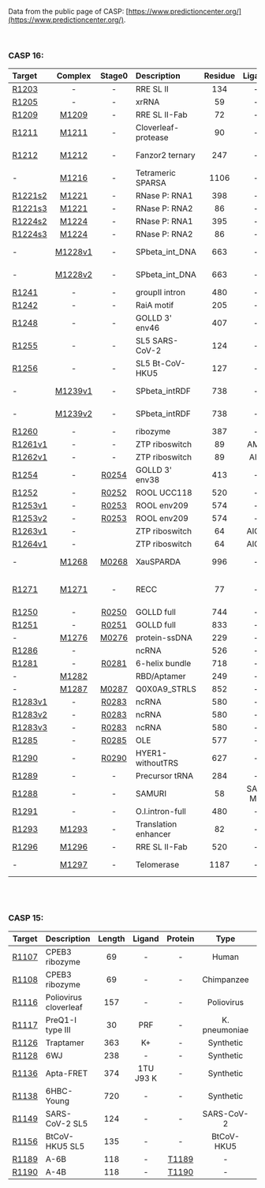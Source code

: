<br><br>

Data from the public page of CASP: [https://www.predictioncenter.org/](https://www.predictioncenter.org/).

<br>


### CASP 16:

| Target                                                       |                           Complex                            |                            Stage0                            | Description          | Residue | Ligand  |              Stoich.               | PDB  |
| :----------------------------------------------------------- | :----------------------------------------------------------: | :----------------------------------------------------------: | :------------------- | :-----: | :-----: | :--------------------------------: | :--: |
| [R1203](https://predictioncenter.org/casp16/target.cgi?id=55&view=rna) |                              -                               |                              -                               | RRE SL II            |   134   |    -    |                 R1                 |      |
| [R1205](https://www.predictioncenter.org/casp16/target.cgi?id=53&view=rna) |                              -                               |                              -                               | xrRNA                |   59    |    -    |                 R1                 |      |
| [R1209](https://www.predictioncenter.org/casp16/target.cgi?id=66&view=rna) | [M1209](https://www.predictioncenter.org/casp16/target.cgi?id=65&view=all) |                              -                               | RRE SL II-Fab        |   72    |    -    |               A1B1R1               |      |
| [R1211](https://predictioncenter.org/casp16/target.cgi?id=71&view=rna) | [M1211](https://www.predictioncenter.org/casp16/target.cgi?id=70&view=all) |                              -                               | Cloverleaf-protease  |   90    |    -    |                A2R1                |      |
| [R1212](https://predictioncenter.org/casp16/target.cgi?id=74&view=rna) | [M1212](https://predictioncenter.org/casp16/target.cgi?id=73&view=all) |                              -                               | Fanzor2 ternary      |   247   |    -    |           A1R1<br />V1W1           |      |
| -                                                            | [M1216](https://predictioncenter.org/casp16/target.cgi?id=80&view=rna) |                              -                               | Tetrameric SPARSA    |  1106   |    -    |           A4B4<br />C4D4           |      |
| [R1221s2](https://predictioncenter.org/casp16/target.cgi?id=94&view=rna) | [M1221](https://predictioncenter.org/casp16/target.cgi?id=93&view=rna) |                              -                               | RNase P: RNA1        |   398   |    -    |               A1R1S1               |      |
| [R1221s3](https://predictioncenter.org/casp16/target.cgi?id=95&view=rna) | [M1221](https://predictioncenter.org/casp16/target.cgi?id=93&view=rna) |                              -                               | RNase P:  RNA2       |   86    |    -    |               A1R1S1               |      |
| [R1224s2](https://predictioncenter.org/casp16/target.cgi?id=97&view=rna) | [M1224](https://predictioncenter.org/casp16/target.cgi?id=96&view=rna) |                              -                               | RNase P:  RNA1       |   395   |    -    |               A1R1S1               |      |
| [R1224s3](https://predictioncenter.org/casp16/target.cgi?id=98&view=rna) | [M1224](https://predictioncenter.org/casp16/target.cgi?id=96&view=rna) |                              -                               | RNase P:  RNA2       |   86    |    -    |               A1R1S1               |      |
| -                                                            | [M1228v1](https://www.predictioncenter.org/casp16/target.cgi?id=108&view=rna) |                              -                               | SPbeta_int_DNA       |   663   |    -    |          A4B2C2<br />D2E2          |      |
| -                                                            | [M1228v2](https://www.predictioncenter.org/casp16/target.cgi?id=109&view=rna) |                              -                               | SPbeta_int_DNA       |   663   |    -    |          A4B2C2<br />D2E2          |      |
| [R1241](https://www.predictioncenter.org/casp16/target.cgi?id=104&view=rna) |                              -                               |                              -                               | groupII intron       |   480   |    -    |                 A1                 |      |
| [R1242](https://www.predictioncenter.org/casp16/target.cgi?id=119&view=rna) |                              -                               |                              -                               | RaiA motif           |   205   |    -    |                 A1                 |      |
| [R1248](https://www.predictioncenter.org/casp16/target.cgi?id=124&view=rna) |                              -                               |                              -                               | GOLLD 3' env46       |   407   |    -    |                 A1                 |      |
| [R1255](https://www.predictioncenter.org/casp16/target.cgi?id=131&view=rna) |                              -                               |                              -                               | SL5 SARS-CoV-2       |   124   |    -    |                 A1                 |      |
| [R1256](https://www.predictioncenter.org/casp16/target.cgi?id=140&view=rna) |                              -                               |                              -                               | SL5 Bt-CoV-HKU5      |   127   |    -    |                 A1                 |      |
| -                                                            | [M1239v1](https://www.predictioncenter.org/casp16/target.cgi?id=113&view=rna) |                              -                               | SPbeta_intRDF        |   738   |    -    |          A4B2C2<br />D2E2          |      |
| -                                                            | [M1239v2](https://www.predictioncenter.org/casp16/target.cgi?id=114&view=rna) |                              -                               | SPbeta_intRDF        |   738   |    -    |          A4B2C2<br />D2E2          |      |
| [R1260](https://www.predictioncenter.org/casp16/target.cgi?id=155&view=rna) |                              -                               |                              -                               | ribozyme             |   387   |    -    |                 A1                 |      |
| [R1261v1](https://predictioncenter.org/casp16/target.cgi?id=362&view=rna) |                              -                               |                              -                               | ZTP riboswitch       |   89    |   AMZ   |                 A1                 |      |
| [R1262v1](https://predictioncenter.org/casp16/target.cgi?id=366&view=rna) |                              -                               |                              -                               | ZTP riboswitch       |   89    |   AIC   |                 A1                 |      |
| [R1254](https://www.predictioncenter.org/casp16/target.cgi?id=227&view=rna) |                              -                               | [R0254](https://www.predictioncenter.org/casp16/target.cgi?id=171&view=rna) | GOLLD 3' env38       |   413   |    -    |                R14                 |      |
| [R1252](https://www.predictioncenter.org/casp16/target.cgi?id=243&view=rna) |                              -                               | [R0252](https://www.predictioncenter.org/casp16/target.cgi?id=179&view=rna) | ROOL UCC118          |   520   |    -    |                 R6                 |      |
| [R1253v1](https://www.predictioncenter.org/casp16/target.cgi?id=244&view=rna) |                              -                               | [R0253](https://www.predictioncenter.org/casp16/target.cgi?id=180&view=rna) | ROOL env209          |   574   |    -    |                 R8                 |      |
| [R1253v2](https://www.predictioncenter.org/casp16/target.cgi?id=245&view=rna) |                              -                               | [R0253](https://www.predictioncenter.org/casp16/target.cgi?id=180&view=rna) | ROOL env209          |   574   |    -    |                 R8                 |      |
| [R1263v1](https://predictioncenter.org/casp16/target.cgi?id=364&view=rna) |                              -                               |                                                              | ZTP riboswitch       |   64    |  AICA   |                 A1                 |      |
| [R1264v1](https://predictioncenter.org/casp16/target.cgi?id=365&view=rna) |                              -                               |                                                              | ZTP riboswitch       |   64    |  AICA   |                 A1                 |      |
| -                                                            | [M1268](https://www.predictioncenter.org/casp16/target.cgi?id=270&view=rna) | [M0268](https://www.predictioncenter.org/casp16/target.cgi?id=195&view=rna) | XauSPARDA            |   996   |    -    |         A8B8C8<br />D8E1F1         |      |
| [R1271](https://www.predictioncenter.org/casp16/target.cgi?id=239&view=rna) | [M1271](https://www.predictioncenter.org/casp16/target.cgi?id=230&view=rna) |                              -                               | RECC                 |   77    |    -    | A1B1C1D1<br />E1F2G2H1<br />I1J5R1 |      |
| [R1250](https://predictioncenter.org/casp16/target.cgi?id=283&view=rna) |                              -                               | [R0250](https://www.predictioncenter.org/casp16/target.cgi?id=228&view=rna) | GOLLD full           |   744   |    -    |                 R6                 |      |
| [R1251](https://predictioncenter.org/casp16/target.cgi?id=284&view=rna) |                              -                               | [R0251](https://www.predictioncenter.org/casp16/target.cgi?id=229&view=rna) | GOLLD full           |   833   |    -    |                R14                 |      |
| -                                                            | [M1276](https://predictioncenter.org/casp16/target.cgi?id=304&view=rna) | [M0276](https://www.predictioncenter.org/casp16/target.cgi?id=265&view=rna) | protein-ssDNA        |   229   |    -    |                A1B1                |      |
| [R1286](https://predictioncenter.org/casp16/target.cgi?id=276&view=rna) |                              -                               |                                                              | ncRNA                |   526   |    -    |                 A1                 |      |
| [R1281](https://predictioncenter.org/casp16/target.cgi?id=322&view=rna) |                              -                               | [R0281](https://predictioncenter.org/casp16/target.cgi?id=277&view=rna) | 6-helix bundle       |   718   |    -    |                 A2                 |      |
| -                                                            | [M1282](https://predictioncenter.org/casp16/target.cgi?id=282&view=rna) |                                                              | RBD/Aptamer          |   249   |    -    |                A1B1                |      |
| -                                                            | [M1287](https://predictioncenter.org/casp16/target.cgi?id=330&view=rna) | [M0287](https://predictioncenter.org/casp16/target.cgi?id=286&view=rna) | Q0X0A9_STRLS         |   852   |    -    |                A2D2                |      |
| [R1283v1](https://predictioncenter.org/casp16/target.cgi?id=335&view=rna) |                              -                               | [R0283](https://predictioncenter.org/casp16/target.cgi?id=289&view=rna) | ncRNA                |   580   |    -    |                 A1                 |      |
| [R1283v2](https://predictioncenter.org/casp16/target.cgi?id=338&view=rna) |                              -                               | [R0283](https://predictioncenter.org/casp16/target.cgi?id=289&view=rna) | ncRNA                |   580   |    -    |                 A4                 |      |
| [R1283v3](https://predictioncenter.org/casp16/target.cgi?id=337&view=rna) |                              -                               | [R0283](https://predictioncenter.org/casp16/target.cgi?id=289&view=rna) | ncRNA                |   580   |    -    |                 A8                 |      |
| [R1285](https://predictioncenter.org/casp16/target.cgi?id=339&view=rna) |                              -                               | [R0285](https://predictioncenter.org/casp16/target.cgi?id=291&view=rna) | OLE                  |   577   |    -    |                 A2                 |      |
| [R1290](https://predictioncenter.org/casp16/target.cgi?id=341&view=rna) |                              -                               | [R0290](https://predictioncenter.org/casp16/target.cgi?id=308&view=rna) | HYER1-withoutTRS     |   627   |    -    |                 A2                 |      |
| [R1289](https://predictioncenter.org/casp16/target.cgi?id=306&view=rna) |                              -                               |                              -                               | Precursor tRNA       |   284   |    -    |                 A1                 |      |
| [R1288](https://predictioncenter.org/casp16/target.cgi?id=303&view=rna) |                              -                               |                              -                               | SAMURI               |   58    | SAH, MG |                 A1                 |      |
| [R1291](https://predictioncenter.org/casp16/target.cgi?id=309&view=rna) |                              -                               |                              -                               | O.I.intron-full      |   480   |    -    |                 A1                 |      |
| [R1293](https://predictioncenter.org/casp16/target.cgi?id=321&view=rna) | [M1293](https://predictioncenter.org/casp16/target.cgi?id=320&view=rna) |                              -                               | Translation enhancer |   82    |    -    |               A1B1R1               |      |
| [R1296](https://predictioncenter.org/casp16/target.cgi?id=334&view=rna) | [M1296](https://predictioncenter.org/casp16/target.cgi?id=333&view=rna) |                              -                               | RRE SL II-Fab        |   520   |    -    |                 A1                 |      |
| -                                                            | [M1297](https://predictioncenter.org/casp16/target.cgi?id=343&view=rna) |                              -                               | Telomerase           |  1187   |    -    |            A4B4C4<br>D4E2R2            |      |

<br><br>

### CASP 15:

|                            Target                            | Description                    | Length |   Ligand    |   Protein   |     Type      | PDB                                         |                           Ranking                            |
| :----------------------------------------------------------: | :----------------------------- | :----: | :---------: | :-----------: | :-----------------------------------------: | :----------------------------------------------------------: | :----------------------------------------------------------: |
| [R1107](https://www.predictioncenter.org/casp15/target.cgi?id=30&view=rna) | CPEB3 ribozyme          |   69   |      -      |      -      |     Human     | [7QR4](https://www.rcsb.org/structure/7qr4) | [link](https://www.predictioncenter.org/casp15/rna_results.cgi?target=R1107) |
| [R1108](https://www.predictioncenter.org/casp15/target.cgi?id=31&view=rna) | CPEB3 ribozyme          |   69   |      -      |      -      |  Chimpanzee   | [7QR3](https://www.rcsb.org/structure/7qr3) | [link](https://www.predictioncenter.org/casp15/rna_results.cgi?target=R1108) |
| [R1116](https://www.predictioncenter.org/casp15/target.cgi?id=51&view=rna) | Poliovirus cloverleaf          |  157   |      -      |      -      |  Poliovirus   | [8S95](https://www.rcsb.org/structure/8s95) | [link](https://www.predictioncenter.org/casp15/rna_results.cgi?target=R1116) |
| [R1117](https://www.predictioncenter.org/casp15/target.cgi?id=52&view=rna) | PreQ1-I type III    |   30   |     PRF     |     -     | K. pneumoniae | [8FZA](https://www.rcsb.org/structure/8fza) | [link](https://www.predictioncenter.org/casp15/rna_results.cgi?target=R1117) |
| [R1126](https://www.predictioncenter.org/casp15/target.cgi?id=62&view=rna) | Traptamer                      |  363   |     K+      |     -     |   Synthetic   | -                                           | [link](https://www.predictioncenter.org/casp15/rna_results.cgi?target=R1126) |
| [R1128](https://www.predictioncenter.org/casp15/target.cgi?id=64&view=rna) | 6WJ                            |  238   |      -      |      -      |   Synthetic   | [8BTZ](https://www.rcsb.org/structure/8btz) | [link](https://www.predictioncenter.org/casp15/rna_results.cgi?target=R1128) |
| [R1136](https://www.predictioncenter.org/casp15/target.cgi?id=80&view=rna) | Apta-FRET                      |  374   | 1TU J93 K | - |   Synthetic   | [7ZJ4](https://www.rcsb.org/structure/7zj4) | [link](https://www.predictioncenter.org/casp15/rna_results.cgi?target=R1136) |
| [R1138](https://www.predictioncenter.org/casp15/target.cgi?id=91&view=rna) |6HBC-Young |  720   |      -      |      -      |   Synthetic   | [7PTK](https://www.rcsb.org/structure/7ptk) | [link](https://www.predictioncenter.org/casp15/rna_results.cgi?target=R1138) |
| [R1149](https://www.predictioncenter.org/casp15/target.cgi?id=104&view=rna) | SARS-CoV-2 SL5                 |  124   |      -      |      -      |  SARS-CoV-2   | [8UYS](https://www.rcsb.org/structure/8uys) | [link](https://www.predictioncenter.org/casp15/rna_results.cgi?target=R1149) |
| [R1156](https://www.predictioncenter.org/casp15/target.cgi?id=113&view=rna) | BtCoV-HKU5 SL5                 |  135   |      -      |      -      |  BtCoV-HKU5   | [8UYE](https://www.rcsb.org/structure/8uye) | [link](https://www.predictioncenter.org/casp15/rna_results.cgi?target=R1156) |
| [R1189](https://www.predictioncenter.org/casp15/target.cgi?id=158&view=rna) | A-6B      |  118   |      -      |      [T1189](https://www.predictioncenter.org/casp15/target.cgi?id=159&view=all)      |       -       | [7YR7](https://www.rcsb.org/structure/7YR7) | [link](https://www.predictioncenter.org/casp15/rna_results.cgi?target=R1189) |
| [R1190](https://www.predictioncenter.org/casp15/target.cgi?id=160&view=rna) | A-4B      |  118   |      -      |      [T1190](https://www.predictioncenter.org/casp15/target.cgi?id=161&view=all)      |       -       | [7YR6](https://www.rcsb.org/structure/7yr6) | [link](https://www.predictioncenter.org/casp15/rna_results.cgi?target=R1190) |


<br><br>








